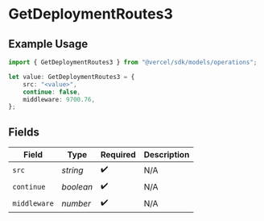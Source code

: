 # GetDeploymentRoutes3

## Example Usage

```typescript
import { GetDeploymentRoutes3 } from "@vercel/sdk/models/operations";

let value: GetDeploymentRoutes3 = {
    src: "<value>",
    continue: false,
    middleware: 9700.76,
};
```

## Fields

| Field              | Type               | Required           | Description        |
| ------------------ | ------------------ | ------------------ | ------------------ |
| `src`              | *string*           | :heavy_check_mark: | N/A                |
| `continue`         | *boolean*          | :heavy_check_mark: | N/A                |
| `middleware`       | *number*           | :heavy_check_mark: | N/A                |
